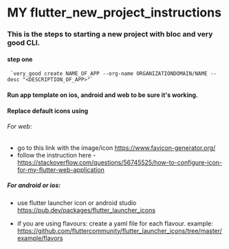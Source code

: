 # MY flutter_new_project_instructions

### This is the steps to starting a new project with bloc and very good CLI.

#### step one
     `very_good create NAME_OF_APP --org-name ORGANIZATIONDOMAIN/NAME --desc "<DESCRIPTION_OF_APP>"`
     
     
#### Run app template on ios, android and web to be sure it's working.

#### Replace default icons using 
###### For web:
- go to this link with the image/icon https://www.favicon-generator.org/
- follow the instruction here - https://stackoverflow.com/questions/56745525/how-to-configure-icon-for-my-flutter-web-application


##### For android or ios:
- use flutter launcher icon or android studio 
     https://pub.dev/packages/flutter_launcher_icons 

- if you are using flavours:
     create a yaml file for each flavour.
     example: https://github.com/fluttercommunity/flutter_launcher_icons/tree/master/example/flavors

